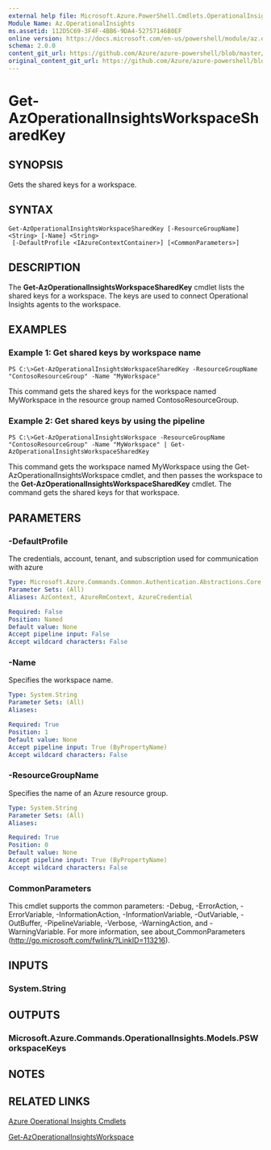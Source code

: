 ```yaml
---
external help file: Microsoft.Azure.PowerShell.Cmdlets.OperationalInsights.dll-Help.xml
Module Name: Az.OperationalInsights
ms.assetid: 112D5C69-3F4F-4BB6-9DA4-52757146B0EF
online version: https://docs.microsoft.com/en-us/powershell/module/az.operationalinsights/get-azoperationalinsightsworkspacesharedkey
schema: 2.0.0
content_git_url: https://github.com/Azure/azure-powershell/blob/master/src/OperationalInsights/OperationalInsights/help/Get-AzOperationalInsightsWorkspaceSharedKey.md
original_content_git_url: https://github.com/Azure/azure-powershell/blob/master/src/OperationalInsights/OperationalInsights/help/Get-AzOperationalInsightsWorkspaceSharedKey.md
---
```


# Get-AzOperationalInsightsWorkspaceSharedKey

## SYNOPSIS
Gets the shared keys for a workspace.

## SYNTAX

```
Get-AzOperationalInsightsWorkspaceSharedKey [-ResourceGroupName] <String> [-Name] <String>
 [-DefaultProfile <IAzureContextContainer>] [<CommonParameters>]
```

## DESCRIPTION
The **Get-AzOperationalInsightsWorkspaceSharedKey** cmdlet lists the shared keys for a workspace.
The keys are used to connect Operational Insights agents to the workspace.

## EXAMPLES

### Example 1: Get shared keys by workspace name
```
PS C:\>Get-AzOperationalInsightsWorkspaceSharedKey -ResourceGroupName "ContosoResourceGroup" -Name "MyWorkspace"
```

This command gets the shared keys for the workspace named MyWorkspace in the resource group named ContosoResourceGroup.

### Example 2: Get shared keys by using the pipeline
```
PS C:\>Get-AzOperationalInsightsWorkspace -ResourceGroupName "ContosoResourceGroup" -Name "MyWorkspace" | Get-AzOperationalInsightsWorkspaceSharedKey
```

This command gets the workspace named MyWorkspace using the Get-AzOperationalInsightsWorkspace cmdlet, and then passes the workspace to the **Get-AzOperationalInsightsWorkspaceSharedKey** cmdlet.
The command gets the shared keys for that workspace.

## PARAMETERS

### -DefaultProfile
The credentials, account, tenant, and subscription used for communication with azure

```yaml
Type: Microsoft.Azure.Commands.Common.Authentication.Abstractions.Core.IAzureContextContainer
Parameter Sets: (All)
Aliases: AzContext, AzureRmContext, AzureCredential

Required: False
Position: Named
Default value: None
Accept pipeline input: False
Accept wildcard characters: False
```

### -Name
Specifies the workspace name.

```yaml
Type: System.String
Parameter Sets: (All)
Aliases:

Required: True
Position: 1
Default value: None
Accept pipeline input: True (ByPropertyName)
Accept wildcard characters: False
```

### -ResourceGroupName
Specifies the name of an Azure resource group.

```yaml
Type: System.String
Parameter Sets: (All)
Aliases:

Required: True
Position: 0
Default value: None
Accept pipeline input: True (ByPropertyName)
Accept wildcard characters: False
```

### CommonParameters
This cmdlet supports the common parameters: -Debug, -ErrorAction, -ErrorVariable, -InformationAction, -InformationVariable, -OutVariable, -OutBuffer, -PipelineVariable, -Verbose, -WarningAction, and -WarningVariable. For more information, see about_CommonParameters (http://go.microsoft.com/fwlink/?LinkID=113216).

## INPUTS

### System.String

## OUTPUTS

### Microsoft.Azure.Commands.OperationalInsights.Models.PSWorkspaceKeys

## NOTES

## RELATED LINKS

[Azure Operational Insights Cmdlets](/powershell/module/az.operationalinsights)

[Get-AzOperationalInsightsWorkspace](./Get-AzOperationalInsightsWorkspace.md)


